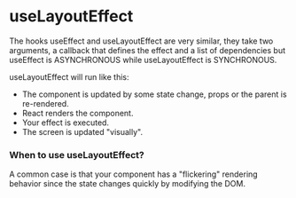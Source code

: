 # useLayoutEffect

The hooks useEffect and useLayoutEffect are very similar, they take two arguments, a callback that defines the effect and a list of dependencies but useEffect is ASYNCHRONOUS while useLayoutEffect is SYNCHRONOUS.

useLayoutEffect will run like this:
- The component is updated by some state change, props or the parent is re-rendered.
- React renders the component.
- Your effect is executed.
- The screen is updated "visually".

### When to use useLayoutEffect?
A common case is that your component has a "flickering" rendering behavior since the state changes quickly by modifying the DOM. 

